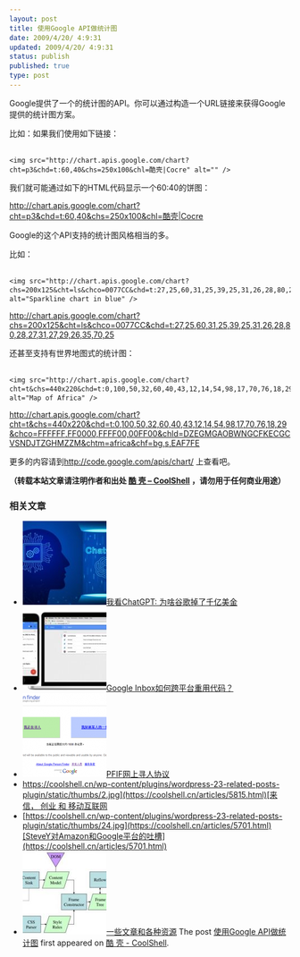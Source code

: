 ```yaml
---
layout: post
title: 使用Google API做统计图
date: 2009/4/20/ 4:9:31
updated: 2009/4/20/ 4:9:31
status: publish
published: true
type: post
---
```


Google提供了一个的统计图的API。你可以通过构造一个URL链接来获得Google提供的统计图方案。


比如：如果我们使用如下链接：



```

<img src="http://chart.apis.google.com/chart?cht=p3&chd=t:60,40&chs=250x100&chl=酷壳|Cocre" alt="" />

```

我们就可能通过如下的HTML代码显示一个60:40的饼图：  

http://chart.apis.google.com/chart?cht=p3&chd=t:60,40&chs=250x100&chl=酷壳|Cocre


Google的这个API支持的统计图风格相当的多。



比如：



```

<img src="http://chart.apis.google.com/chart?chs=200x125&cht=ls&chco=0077CC&chd=t:27,25,60,31,25,39,25,31,26,28,80,28,27,31,27,29,26,35,70,25" alt="Sparkline chart in blue" />

```

http://chart.apis.google.com/chart?chs=200x125&cht=ls&chco=0077CC&chd=t:27,25,60,31,25,39,25,31,26,28,80,28,27,31,27,29,26,35,70,25


还甚至支持有世界地图式的统计图：



```

<img src="http://chart.apis.google.com/chart?cht=t&chs=440x220&chd=t:0,100,50,32,60,40,43,12,14,54,98,17,70,76,18,29&chco=FFFFFF,FF0000,FFFF00,00FF00&chld=DZEGMGAOBWNGCFKECGCVSNDJTZGHMZZM&chtm=africa&chf=bg,s,EAF7FE" alt="Map of Africa" />

```

http://chart.apis.google.com/chart?cht=t&chs=440x220&chd=t:0,100,50,32,60,40,43,12,14,54,98,17,70,76,18,29&chco=FFFFFF,FF0000,FFFF00,00FF00&chld=DZEGMGAOBWNGCFKECGCVSNDJTZGHMZZM&chtm=africa&chf=bg,s,EAF7FE


更多的内容请到<http://code.google.com/apis/chart/> 上查看吧。



**（转载本站文章请注明作者和出处 [酷 壳 – CoolShell](https://coolshell.cn/) ，请勿用于任何商业用途）**



### 相关文章

* [![我看ChatGPT: 为啥谷歌掉了千亿美金](../wp-content/uploads/2023/02/chatgpt-150x150.jpg)](https://coolshell.cn/articles/22398.html)[我看ChatGPT: 为啥谷歌掉了千亿美金](https://coolshell.cn/articles/22398.html)
* [![Google Inbox如何跨平台重用代码？](../wp-content/uploads/2014/11/inbox2-640x264-150x150.jpg)](https://coolshell.cn/articles/12136.html)[Google Inbox如何跨平台重用代码？](https://coolshell.cn/articles/12136.html)
* [![PFIF网上寻人协议](../wp-content/uploads/2013/04/Google-Person-Finder-150x150.png)](https://coolshell.cn/articles/9508.html)[PFIF网上寻人协议](https://coolshell.cn/articles/9508.html)
* [https://coolshell.cn/wp-content/plugins/wordpress-23-related-posts-plugin/static/thumbs/2.jpg](https://coolshell.cn/articles/5815.html)[来信， 创业 和 移动互联网](https://coolshell.cn/articles/5815.html)
* [https://coolshell.cn/wp-content/plugins/wordpress-23-related-posts-plugin/static/thumbs/24.jpg](https://coolshell.cn/articles/5701.html)[SteveY对Amazon和Google平台的吐槽](https://coolshell.cn/articles/5701.html)
* [![一些文章和各种资源](../wp-content/uploads/2011/09/image008-150x150.jpg)](https://coolshell.cn/articles/5224.html)[一些文章和各种资源](https://coolshell.cn/articles/5224.html)
The post [使用Google API做统计图](https://coolshell.cn/articles/582.html) first appeared on [酷 壳 - CoolShell](https://coolshell.cn).